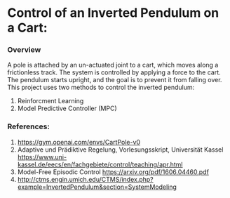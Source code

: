 # Control of an Inverted Pendulum on a Cart:
### Overview
A pole is attached by an un-actuated joint to a cart, which moves along a frictionless track. 
The system is controlled by applying a force to the cart. The pendulum starts upright, and the goal is to prevent it from falling over.
This project uses two methods to control the inverted pendulum:
1. Reinforcment Learning
2. Model Predictive Controller  (MPC)

### References:
1. https://gym.openai.com/envs/CartPole-v0
2. Adaptive und Prädiktive Regelung, Vorlesungsskript, Universität Kassel https://www.uni-kassel.de/eecs/en/fachgebiete/control/teaching/apr.html  
3. Model-Free Episodic Control https://arxiv.org/pdf/1606.04460.pdf
4. http://ctms.engin.umich.edu/CTMS/index.php?example=InvertedPendulum&section=SystemModeling
